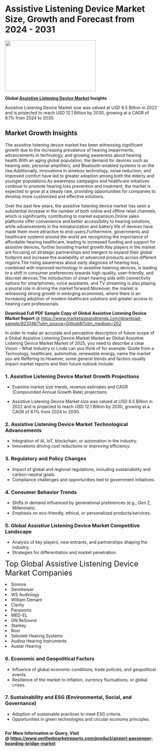<H1>Assistive Listening Device Market Size, Growth and Forecast from 2024 - 2031</H1><img class="aligncenter size-medium wp-image-584254" src="https://thirdeyenews.in/wp-content/uploads/2024/09/Global-Market-Research-300x168.jpeg" alt="" width="300" height="168" /><p><strong>Global&nbsp;<a href="https://www.marketsizeandtrends.com/download-sample/823746/?utm_source=Github8j?utm_medium=202">Assistive Listening Device Market</a> Insights</strong></p><p>Assistive Listening Device Market size was valued at USD 6.5 Billion in 2022 and is projected to reach USD 12.1 Billion by 2030, growing at a CAGR of 8.1% from 2024 to 2030.</p><p><h2>Market Growth Insights</h2> <p>The assistive listening device market has been witnessing significant growth due to the increasing prevalence of hearing impairments, advancements in technology, and growing awareness about hearing health.With an aging global population, the demand for devices such as hearing aids, personal amplifiers, and Bluetooth-enabled systems is on the rise.Additionally, innovations in wireless technology, noise reduction, and improved comfort have led to greater adoption among both the elderly and younger populations.As awareness campaigns and healthcare initiatives continue to promote hearing loss prevention and treatment, the market is expected to grow at a steady rate, providing opportunities for companies to develop more customized and effective solutions.</p> <p>Over the past few years, the assistive listening device market has seen a substantial increase in the number of both online and offline retail channels, which is significantly contributing to market expansion.Online sales platforms offer convenience and better accessibility to hearing solutions, while advancements in the miniaturization and battery life of devices have made them more attractive to end-users.Furthermore, governments and healthcare systems around the world are recognizing the importance of affordable hearing healthcare, leading to increased funding and support for assistive devices, further boosting market growth.Key players in the market are focusing on strategic partnerships and mergers to expand their global footprint and increase the availability of advanced products across different regions.The rising awareness about early diagnosis of hearing loss, combined with improved technology in assistive listening devices, is leading to a shift in consumer preferences towards high-quality, user-friendly, and discreet devices.The introduction of smart hearing aids with connectivity options for smartphones, voice assistants, and TV streaming is also playing a pivotal role in driving the market forward.Moreover, the market is witnessing strong growth in emerging economies, where there is an increasing adoption of modern healthcare solutions and greater access to hearing care professionals.<p><span class=""><strong>Download Full PDF Sample Copy of Global Assistive Listening Device Market Report</strong> @ <a href="https://www.marketsizeandtrends.com/download-sample/823746/?utm_source=Github8j?utm_medium=202" target="_blank">https://www.marketsizeandtrends.com/download-sample/823746/?utm_source=Github8j?utm_medium=202</a></span></p><p>In order to make an accurate and perceptive description of future scope of a Global&nbsp;Assistive Listening Device Market Market as Global&nbsp;Assistive Listening Device Market Market of 2025, you need to describe a clear Vision &ndash; What Industry or Linda can you think of for example: Quote from a Technology, healthcare, automotive, renewable energy, name the market you are Reffering to.However, some general trends and factors usually impact market reports and their future outlook include:</p><h3>1.&nbsp;<strong>Assistive Listening Device Market Growth Projections</strong></h3><ul><li>Examine market size trends, revenue estimates and CAGR (Compounded Annual Growth Rate) projections.</li><li><p>Assistive Listening Device Market size was valued at USD 6.5 Billion in 2022 and is projected to reach USD 12.1 Billion by 2030, growing at a CAGR of 8.1% from 2024 to 2030.</p></li></ul><h3>2.&nbsp;<strong>Assistive Listening Device Market Technological Advancements</strong></h3><ul><li>Integration of AI, IoT, blockchain, or automation in the industry.</li><li>Innovations driving cost reductions or improving efficiency.</li></ul><h3>3.&nbsp;<strong>Regulatory and Policy Changes</strong></h3><ul><li>Impact of global and regional regulations, including sustainability and carbon-neutral goals.</li><li>Compliance challenges and opportunities tied to government initiatives.</li></ul><h3>4.&nbsp;<strong>Consumer Behavior Trends</strong></h3><ul><li>Shifts in demand influenced by generational preferences (e.g., Gen Z, Millennials).</li><li>Emphasis on eco-friendly, ethical, or personalized products/services.</li></ul><h3>5.&nbsp;<strong>Global Assistive Listening Device Market Competitive Landscape</strong></h3><ul><li>Analysis of key players, new entrants, and partnerships shaping the industry.</li><li>Strategies for differentiation and market penetration.</li></ul><p data-pm-slice="1 1 []"><span style="color: inherit; font-family: inherit; font-size: 25px;">Top Global Assistive Listening Device Market Companies</span></p><div class="" data-test-id=""><p><li>Sonova</li><li> Sennheiser</li><li> WS Audiology</li><li> William Demant</li><li> Clarity</li><li> Panasonic</li><li> MED-EL</li><li> GN ReSound</li><li> Starkey</li><li> Rion</li><li> Sebotek Hearing Systems</li><li> Audina Hearing Instruments</li><li> Austar Hearing</li></p></div><h3>6.&nbsp;<strong>Economic and Geopolitical Factors</strong></h3><ul><li>Influence of global economic conditions, trade policies, and geopolitical events.</li><li>Resilience of the market to inflation, currency fluctuations, or global crises.</li></ul><h3>7.&nbsp;<strong>Sustainability and ESG (Environmental, Social, and Governance)</strong></h3><ul><li>Adoption of sustainable practices to meet ESG criteria.</li><li>Opportunities in green technologies and circular economy principles.</li></ul><h2><strong style="font-size: 14px;">For More Information or Query, Visit @&nbsp;</strong><a style="background-color: #ffffff; font-size: 14px;" href="https://www.marketsizeandtrends.com/report/assistive-listening-device-market/" target="_blank">https://www.verifiedmarketreports.com/product/airport-passenger-boarding-bridge-market</a></h2>